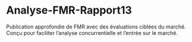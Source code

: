 # Analyse-FMR-Rapport13
Publication approfondie de FMR avec des évaluations ciblées du marché. Conçu pour faciliter l’analyse concurrentielle et l’entrée sur le marché.
